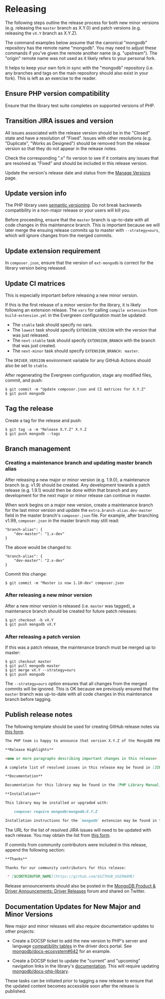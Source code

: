 # Releasing

The following steps outline the release process for both new minor versions (e.g.
releasing the `master` branch as X.Y.0) and patch versions (e.g. releasing the
`vX.Y` branch as X.Y.Z).

The command examples below assume that the canonical "mongodb" repository has
the remote name "mongodb". You may need to adjust these commands if you've given
the remote another name (e.g. "upstream"). The "origin" remote name was not used
as it likely refers to your personal fork.

It helps to keep your own fork in sync with the "mongodb" repository (i.e. any
branches and tags on the main repository should also exist in your fork). This
is left as an exercise to the reader.

## Ensure PHP version compatibility

Ensure that the library test suite completes on supported versions of PHP.

## Transition JIRA issues and version

All issues associated with the release version should be in the "Closed" state
and have a resolution of "Fixed". Issues with other resolutions (e.g.
"Duplicate", "Works as Designed") should be removed from the release version so
that they do not appear in the release notes.

Check the corresponding ".x" fix version to see if it contains any issues that
are resolved as "Fixed" and should be included in this release version.

Update the version's release date and status from the
[Manage Versions](https://jira.mongodb.org/plugins/servlet/project-config/PHPLIB/versions)
page.

## Update version info

The PHP library uses [semantic versioning](https://semver.org/). Do not break
backwards compatibility in a non-major release or your users will kill you.

Before proceeding, ensure that the `master` branch is up-to-date with all code
changes in this maintenance branch. This is important because we will later
merge the ensuing release commits up to master with `--strategy=ours`, which
will ignore changes from the merged commits.

## Update extension requirement

In `composer.json`, ensure that the version of `ext-mongodb` is correct for
the library version being released.

## Update CI matrices

This is especially important before releasing a new minor version.

If this is the first release of a minor version for the library, it is likely
following an extension release. The `vars` for calling `compile extension` from
`build-extension.yml` in the Evergreen configuration must be updated:

 * The `stable` task should specify no vars.
 * The `lowest` task should specify `EXTENSION_VERSION` with the version that
   was just released.
 * The `next-stable` task should specify `EXTENSION_BRANCH` with the branch that
   was just created.
 * The `next-minor` task should specify `EXTENSION_BRANCH: master`.

The `DRIVER_VERSION` environment variable for any GitHub Actions should also be
set to `stable`.

After regenerating the Evergreen configuration, stage any modified files,
commit, and push:

```console
$ git commit -m "Update composer.json and CI matrices for X.Y.Z"
$ git push mongodb
```

## Tag the release

Create a tag for the release and push:

```console
$ git tag -a -m "Release X.Y.Z" X.Y.Z
$ git push mongodb --tags
```

## Branch management

### Creating a maintenance branch and updating master branch alias

After releasing a new major or minor version (e.g. 1.9.0), a maintenance branch
(e.g. v1.9) should be created. Any development towards a patch release (e.g.
1.9.1) would then be done within that branch and any development for the next
major or minor release can continue in master.

When work begins on a major new version, create a maintenance branch for the
last minor version and update the `extra.branch-alias.dev-master` field
in the master branch's `composer.json` file. For example, after branching v1.99,
`composer.json` in the master branch may still read:

```
"branch-alias": {
    "dev-master": "1.x-dev"
}
```

The above would be changed to:

```
"branch-alias": {
    "dev-master": "2.x-dev"
}
```

Commit this change:

```console
$ git commit -m "Master is now 1.10-dev" composer.json
```

### After releasing a new minor version

After a new minor version is released (i.e. `master` was tagged), a maintenance
branch should be created for future patch releases:

```console
$ git checkout -b vX.Y
$ git push mongodb vX.Y
```

### After releasing a patch version

If this was a patch release, the maintenance branch must be merged up to master:

```console
$ git checkout master
$ git pull mongodb master
$ git merge vX.Y --strategy=ours
$ git push mongodb
```

The `--strategy=ours` option ensures that all changes from the merged commits
will be ignored. This is OK because we previously ensured that the `master`
branch was up-to-date with all code changes in this maintenance branch before
tagging.


## Publish release notes

The following template should be used for creating GitHub release notes via
[this form](https://github.com/mongodb/mongo-php-library/releases/new).

```markdown
The PHP team is happy to announce that version X.Y.Z of the MongoDB PHP library is now available.

**Release Highlights**

<one or more paragraphs describing important changes in this release>

A complete list of resolved issues in this release may be found in [JIRA]($JIRA_URL).

**Documentation**

Documentation for this library may be found in the [PHP Library Manual](https://mongodb.com/docs/php-library/current/).

**Installation**

This library may be installed or upgraded with:

    composer require mongodb/mongodb:X.Y.Z

Installation instructions for the `mongodb` extension may be found in the [PHP.net documentation](https://php.net/manual/en/mongodb.installation.php).
```

The URL for the list of resolved JIRA issues will need to be updated with each
release. You may obtain the list from
[this form](https://jira.mongodb.org/secure/ReleaseNote.jspa?projectId=12483).

If commits from community contributors were included in this release, append the
following section:

```markdown
**Thanks**

Thanks for our community contributors for this release:

 * [$CONTRIBUTOR_NAME](https://github.com/$GITHUB_USERNAME)
```

Release announcements should also be posted in the [MongoDB Product & Driver Announcements: Driver Releases](https://mongodb.com/community/forums/tags/c/announcements/driver-releases/110/php) forum and shared on Twitter.

## Documentation Updates for New Major and Minor Versions

New major and minor releases will also require documentation updates to other
projects:

 * Create a DOCSP ticket to add the new version to PHP's server and language
   [compatibility tables](https://www.mongodb.com/docs/drivers/php-drivers/#compatibility)
   in the driver docs portal. See
   [mongodb/docs-ecosystem#642](https://github.com/mongodb/docs-ecosystem/pull/642)
   for an example.

 * Create a DOCSP ticket to update the "current" and "upcoming" navigation links
   in the library's [documentation](https://mongodb.com/docs/php-library/current). This
   will require updating
   [mongodb/docs-php-library](https://github.com/mongodb/docs-php-library).

These tasks can be initiated prior to tagging a new release to ensure that the
updated content becomes accessible soon after the release is published.
